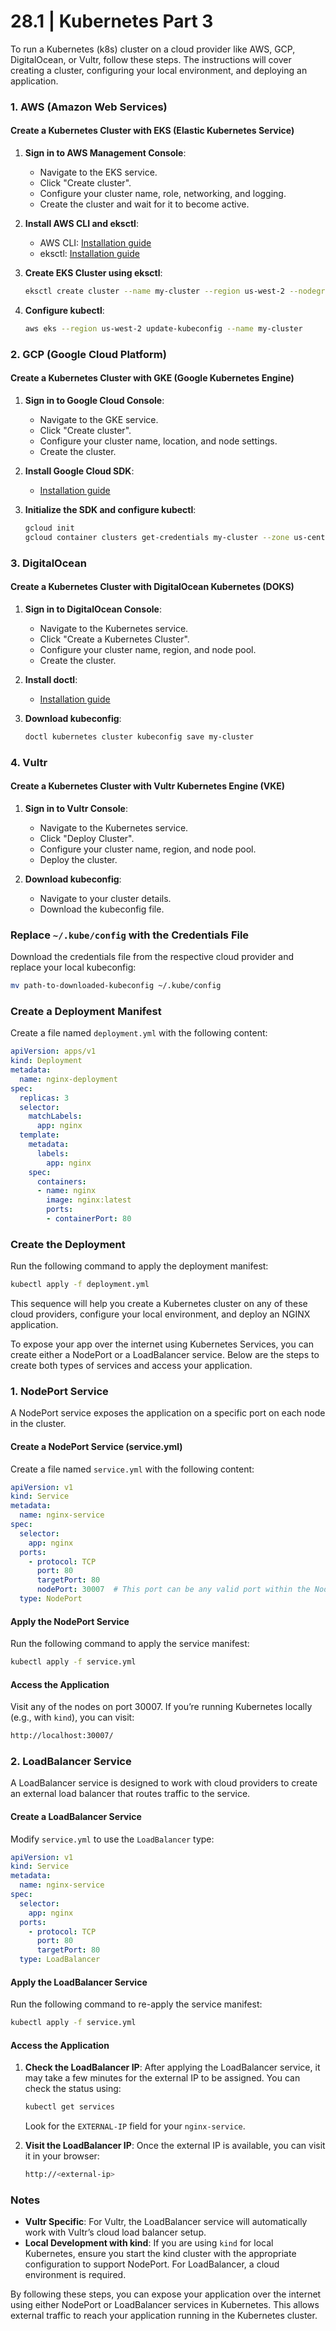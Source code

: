 # 28.1 | Kubernetes Part 3

To run a Kubernetes (k8s) cluster on a cloud provider like AWS, GCP, DigitalOcean, or Vultr, follow these steps. The instructions will cover creating a cluster, configuring your local environment, and deploying an application.

### 1. **AWS (Amazon Web Services)**

#### Create a Kubernetes Cluster with EKS (Elastic Kubernetes Service)
1. **Sign in to AWS Management Console**:
   - Navigate to the EKS service.
   - Click "Create cluster".
   - Configure your cluster name, role, networking, and logging.
   - Create the cluster and wait for it to become active.

2. **Install AWS CLI and eksctl**:
   - AWS CLI: [Installation guide](https://docs.aws.amazon.com/cli/latest/userguide/install-cliv2.html)
   - eksctl: [Installation guide](https://docs.aws.amazon.com/eks/latest/userguide/eksctl.html)

3. **Create EKS Cluster using eksctl**:
   ```sh
   eksctl create cluster --name my-cluster --region us-west-2 --nodegroup-name my-nodes --node-type t2.micro --nodes 3
   ```

4. **Configure kubectl**:
   ```sh
   aws eks --region us-west-2 update-kubeconfig --name my-cluster
   ```

### 2. **GCP (Google Cloud Platform)**

#### Create a Kubernetes Cluster with GKE (Google Kubernetes Engine)
1. **Sign in to Google Cloud Console**:
   - Navigate to the GKE service.
   - Click "Create cluster".
   - Configure your cluster name, location, and node settings.
   - Create the cluster.

2. **Install Google Cloud SDK**:
   - [Installation guide](https://cloud.google.com/sdk/docs/install)

3. **Initialize the SDK and configure kubectl**:
   ```sh
   gcloud init
   gcloud container clusters get-credentials my-cluster --zone us-central1-a --project my-project
   ```

### 3. **DigitalOcean**

#### Create a Kubernetes Cluster with DigitalOcean Kubernetes (DOKS)
1. **Sign in to DigitalOcean Console**:
   - Navigate to the Kubernetes service.
   - Click "Create a Kubernetes Cluster".
   - Configure your cluster name, region, and node pool.
   - Create the cluster.

2. **Install doctl**:
   - [Installation guide](https://docs.digitalocean.com/reference/doctl/how-to/install/)

3. **Download kubeconfig**:
   ```sh
   doctl kubernetes cluster kubeconfig save my-cluster
   ```

### 4. **Vultr**

#### Create a Kubernetes Cluster with Vultr Kubernetes Engine (VKE)
1. **Sign in to Vultr Console**:
   - Navigate to the Kubernetes service.
   - Click "Deploy Cluster".
   - Configure your cluster name, region, and node pool.
   - Deploy the cluster.

2. **Download kubeconfig**:
   - Navigate to your cluster details.
   - Download the kubeconfig file.

### Replace `~/.kube/config` with the Credentials File
Download the credentials file from the respective cloud provider and replace your local kubeconfig:
```sh
mv path-to-downloaded-kubeconfig ~/.kube/config
```

### Create a Deployment Manifest
Create a file named `deployment.yml` with the following content:

```yaml
apiVersion: apps/v1
kind: Deployment
metadata:
  name: nginx-deployment
spec:
  replicas: 3
  selector:
    matchLabels:
      app: nginx
  template:
    metadata:
      labels:
        app: nginx
    spec:
      containers:
      - name: nginx
        image: nginx:latest
        ports:
        - containerPort: 80
```

### Create the Deployment
Run the following command to apply the deployment manifest:
```sh
kubectl apply -f deployment.yml
```

This sequence will help you create a Kubernetes cluster on any of these cloud providers, configure your local environment, and deploy an NGINX application.

To expose your app over the internet using Kubernetes Services, you can create either a NodePort or a LoadBalancer service. Below are the steps to create both types of services and access your application.

### 1. **NodePort Service**

A NodePort service exposes the application on a specific port on each node in the cluster.

#### Create a NodePort Service (service.yml)
Create a file named `service.yml` with the following content:

```yaml
apiVersion: v1
kind: Service
metadata:
  name: nginx-service
spec:
  selector:
    app: nginx
  ports:
    - protocol: TCP
      port: 80
      targetPort: 80
      nodePort: 30007  # This port can be any valid port within the NodePort range
  type: NodePort
```

#### Apply the NodePort Service
Run the following command to apply the service manifest:

```sh
kubectl apply -f service.yml
```

#### Access the Application
Visit any of the nodes on port 30007. If you’re running Kubernetes locally (e.g., with `kind`), you can visit:

```sh
http://localhost:30007/
```

### 2. **LoadBalancer Service**

A LoadBalancer service is designed to work with cloud providers to create an external load balancer that routes traffic to the service.

#### Create a LoadBalancer Service
Modify `service.yml` to use the `LoadBalancer` type:

```yaml
apiVersion: v1
kind: Service
metadata:
  name: nginx-service
spec:
  selector:
    app: nginx
  ports:
    - protocol: TCP
      port: 80
      targetPort: 80
  type: LoadBalancer
```

#### Apply the LoadBalancer Service
Run the following command to re-apply the service manifest:

```sh
kubectl apply -f service.yml
```

#### Access the Application
1. **Check the LoadBalancer IP**:
   After applying the LoadBalancer service, it may take a few minutes for the external IP to be assigned. You can check the status using:

   ```sh
   kubectl get services
   ```

   Look for the `EXTERNAL-IP` field for your `nginx-service`.

2. **Visit the LoadBalancer IP**:
   Once the external IP is available, you can visit it in your browser:

   ```sh
   http://<external-ip>
   ```

### Notes
- **Vultr Specific**: For Vultr, the LoadBalancer service will automatically work with Vultr’s cloud load balancer setup.
- **Local Development with kind**: If you are using `kind` for local Kubernetes, ensure you start the kind cluster with the appropriate configuration to support NodePort. For LoadBalancer, a cloud environment is required.

By following these steps, you can expose your application over the internet using either NodePort or LoadBalancer services in Kubernetes. This allows external traffic to reach your application running in the Kubernetes cluster.